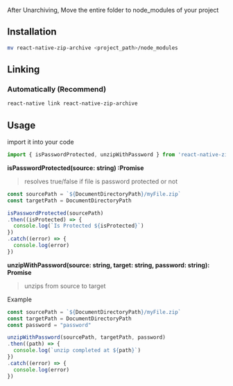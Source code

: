 After Unarchiving, Move the entire folder to node_modules of your project

## Installation

```bash
mv react-native-zip-archive <project_path>/node_modules
```

## Linking

### Automatically (Recommend)

````bash
react-native link react-native-zip-archive
````


## Usage

import it into your code

```js
import { isPasswordProtected, unzipWithPassword } from 'react-native-zip-archive'
```

**isPasswordProtected(source: string) :Promise**

> resolves true/false if file is password protected or not

```js
const sourcePath = `${DocumentDirectoryPath}/myFile.zip`
const targetPath = DocumentDirectoryPath

isPasswordProtected(sourcePath)
.then((isProtected) => {
  console.log(`Is Protected ${isProtected}`)
})
.catch((error) => {
  console.log(error)
})
```

**unzipWithPassword(source: string, target: string, password: string): Promise**

> unzips from source to target

Example

```js
const sourcePath = `${DocumentDirectoryPath}/myFile.zip`
const targetPath = DocumentDirectoryPath
const password = "password"

unzipWithPassword(sourcePath, targetPath, password)
.then((path) => {
  console.log(`unzip completed at ${path}`)
})
.catch((error) => {
  console.log(error)
})
```
